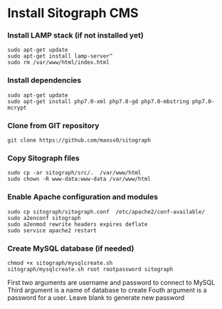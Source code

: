# Install Sitograph CMS

### Install LAMP stack (if not installed yet)
```
sudo apt-get update
sudo apt-get install lamp-server^
sudo rm /var/www/html/index.html
```

### Install dependencies
```
sudo apt-get update
sudo apt-get install php7.0-xml php7.0-gd php7.0-mbstring php7.0-mcrypt
```

### Clone from GIT repository
```
git clone https://github.com/maxsv0/sitograph
```

### Copy Sitograph files
```
sudo cp -ar sitograph/src/.  /var/www/html
sudo chown -R www-data:www-data /var/www/html
```

### Enable Apache configuration and modules
```
sudo cp sitograph/sitograph.conf  /etc/apache2/conf-available/
sudo a2enconf sitograph
sudo a2enmod rewrite headers expires deflate
sudo service apache2 restart
```

### Create MySQL database (if needed)
```
chmod +x sitograph/mysqlcreate.sh
sitograph/mysqlcreate.sh root rootpassword sitograph
```

First two arguments are username and password to connect to MySQL
Third argument is a name of database to create
Fouth argument is a password for a user. Leave blank to generate new password
